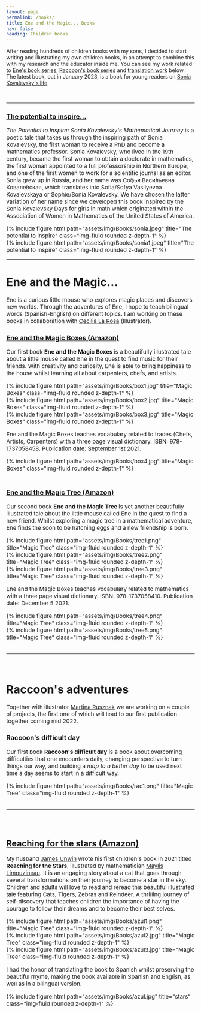 ```yaml
---
layout: page
permalink: /books/
title: Ene and the Magic... Books
nav: false
heading: Children books
---
```


After reading hundreds of children books with my sons, I decided to start writing and illustrating my own children books, in an attempt to combine this with my research and the educator inside me. You can see my work   related to   <a href="#ene">Ene's book series</a>, <a href="#raccoon">Raccoon's book series</a> and <a href="#azul">translation work</a> below. The latest book, out in January 2023, is a book for young readers on [Sonia Kovalevsky's life](https://www.amazon.com/Potential-Inspire-Kovalevskys-Mathematical-Journey/dp/B0BRJZ182H?ref_=ast_sto_dp). 

<br>


<hr>
<span style="font-size:15px">
 
 
 ### [The potential to inspire…](https://www.amazon.com/Potential-Inspire-Kovalevskys-Mathematical-Journey/dp/B0BRJZ182H?ref_=ast_sto_dp)

 

<i>The Potential to Inspire: Sonia Kovalevsky's Mathematical Journey</i> is a poetic tale that takes us through the inspiring path of Sonia Kovalevsky, the first woman to receive a PhD and become a mathematics professor. Sonia Kovalevsky, who lived in the 19th century, became the first woman to obtain a doctorate in mathematics, the first woman appointed to a full professorship in Northern Europe, and one of the first women to work for a scientific journal as an editor. Sonia grew up in Russia, and her name was Со́фья Васи́льевна Ковале́вская, which translates into Sofia/Sofya Vasilyevna Kovalevskaya or Sophie/Sonia Kovalevsky. We have chosen the latter variation of her name since we developed this book inspired by the Sonia Kovalevsky Days for girls in math which originated within the Association of Women in Mathematics of the United States of America.

<div class="row">
    <div class="col-sm mt-3 mt-md-0">
        {% include figure.html path="assets/img/Books/sonia.jpeg" title="The potential to inspire" class="img-fluid rounded z-depth-1" %}
    </div>
</div>
<div class="row">
    <div class="col-sm mt-3 mt-md-0">
        {% include figure.html path="assets/img/Books/sonia1.jpeg" title="The potential to inspire" class="img-fluid rounded z-depth-1" %}
    </div>
</div>

<hr>
<span style="font-size:15px">
 
 
 
 
<h1 id="ene">Ene and the Magic…  </h1>
 

Ene is a curious little mouse who explores magic places and discovers new worlds. Through the adventures of Ene, I hope to teach bilingual words (Spanish-English) on different topics. 
I am working on these books in collaboration with [Cecilia La Rosa](https://www.instagram.com/cecilialarosa.ilus/) (Illustrator).
 

### [Ene and the Magic Boxes (Amazon)](https://www.amazon.com/Ene-Magic-boxes-Artisans-Adventures/dp/1737058456)

Our first book <b> Ene and the Magic Boxes </b>  is a beautifully illustrated tale about a little mouse called Ene in the quest to find music for their friends. With creativity and curiosity, Ene is able to bring happiness to the house whilst learning all about carpenters, chefs, and artists.

<div class="row">
    <div class="col-sm mt-3 mt-md-0">
        {% include figure.html path="assets/img/Books/box1.jpg" title="Magic Boxes" class="img-fluid rounded z-depth-1" %}
    </div>
    <div class="col-sm mt-3 mt-md-0">
        {% include figure.html path="assets/img/Books/box2.jpg" title="Magic Boxes" class="img-fluid rounded z-depth-1" %}
    </div>
    <div class="col-sm mt-3 mt-md-0">
        {% include figure.html path="assets/img/Books/box3.jpg" title="Magic Boxes" class="img-fluid rounded z-depth-1" %}
    </div>
</div>
 
Ene and the Magic Boxes teaches vocabulary related to trades (Chefs, Artists, Carpenters) with a three page visual dictionary.  ISBN: 978-1737058458. Publication date: September 1st 2021.

<div class="row">
    <div class="col-sm mt-3 mt-md-0">
        {% include figure.html path="assets/img/Books/box4.jpg" title="Magic Boxes" class="img-fluid rounded z-depth-1" %}
    </div>
</div>

<br>




### [Ene and the Magic Tree (Amazon)](https://www.amazon.com/Ene-Magic-Tree-Mathematical-Adventures/dp/1737058413)

Our second book <b> Ene and the Magic Tree </b>  is yet another beautifully illustrated tale about the little mouse called Ene in  the quest to find a new friend. Whilst exploring a magic tree in a mathematical adventure, Ene finds the soon to be hatching eggs and a new friendship is born.

<div class="row">
    <div class="col-sm mt-3 mt-md-0">
        {% include figure.html path="assets/img/Books/tree1.png" title="Magic Tree" class="img-fluid rounded z-depth-1" %}
    </div>
    <div class="col-sm mt-3 mt-md-0">
        {% include figure.html path="assets/img/Books/tree2.png" title="Magic Tree" class="img-fluid rounded z-depth-1" %}
    </div>
    <div class="col-sm mt-3 mt-md-0">
        {% include figure.html path="assets/img/Books/tree3.png" title="Magic Tree" class="img-fluid rounded z-depth-1" %}
    </div>
</div>
 
Ene and the Magic Boxes teaches vocabulary related to mathematics with a three page visual dictionary.  ISBN: 978-1737058410. Publication date: December 5 2021.

<div class="row">
    <div class="col-sm mt-3 mt-md-0">
        {% include figure.html path="assets/img/Books/tree4.png" title="Magic Tree" class="img-fluid rounded z-depth-1" %}
    </div>
</div>

 
 <div class="row">
    <div class="col-sm mt-3 mt-md-0">
        {% include figure.html path="assets/img/Books/tree5.png" title="Magic Tree" class="img-fluid rounded z-depth-1" %}
    </div>
</div>


 
 
<br>
<hr>
<span style="font-size:15px">
<br>

<h1 id="raccoon">Raccoon's adventures  </h1>
 

Together with illustrator [Martina Rusznak](https://tinarusznak.com/) we are working on a couple of projects, the first one of which will lead to our first publication together coming mid 2022.

### Raccoon's difficult day

Our first book <b> Raccoon's difficult day</b> is a book about overcoming difficulties that one encounters daily, changing perspective to turn things our way, and building a <i>map to a better day</i> to be used next time a day seems to start in a difficult way. 

 <div class="row">
    <div class="col-sm mt-3 mt-md-0">
        {% include figure.html path="assets/img/Books/rac1.png" title="Magic Tree" class="img-fluid rounded z-depth-1" %}
    </div>
</div>

<br>
<hr>
<span style="font-size:15px">
<br>

<h1 id="azul"> </h1>

## [Reaching for the stars (Amazon)](https://www.amazon.com/dp/1737058472/ref=cm_sw_em_r_mt_dp_4P5WBNZJMAVM0E3M977K?_encoding=UTF8&psc=1)

 
My husband [James Unwin](https://unwin.people.uic.edu/James_Unwin.html) wrote his first children's book in 2021 titled  <b>Reaching for the Stars</b>,  illustrated by mathematician [Maylis Limouzineau](https://lucky8locke.ultra-book.com/). It is an engaging story about a cat that goes through several transformations on their journey to become a star in the sky. Children and adults will love to read and reread this beautiful illustrated tale featuring Cats, Tigers, Zebras and Reindeer. A thrilling journey of self-discovery that teaches children the importance of having the courage to follow their dreams and to become their best selves.

<div class="row">
    <div class="col-sm mt-3 mt-md-0">
        {% include figure.html path="assets/img/Books/azul1.png" title="Magic Tree" class="img-fluid rounded z-depth-1" %}
    </div>
    <div class="col-sm mt-3 mt-md-0">
        {% include figure.html path="assets/img/Books/azul2.jpg" title="Magic Tree" class="img-fluid rounded z-depth-1" %}
    </div>
    <div class="col-sm mt-3 mt-md-0">
        {% include figure.html path="assets/img/Books/azul3.jpg" title="Magic Tree" class="img-fluid rounded z-depth-1" %}
    </div>
</div>

I had the honor of translating the book to Spanish whilst preserving the beautiful rhyme, making the book available in Spanish and English, as well as in a bilingual version. 

 <div class="row">
    <div class="col-sm mt-3 mt-md-0">
        {% include figure.html path="assets/img/Books/azul.jpg" title="stars" class="img-fluid rounded z-depth-1" %}
    </div>
</div>




